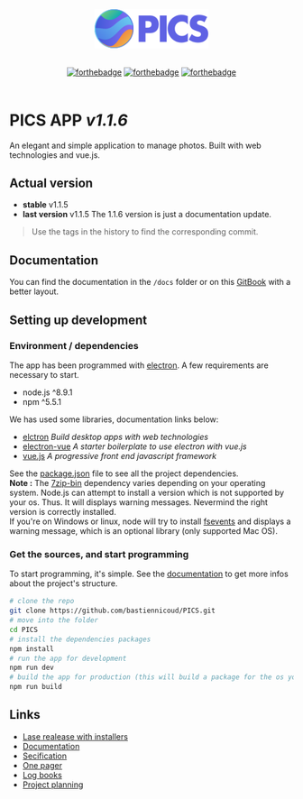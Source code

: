 <div align="center" style="margin-bottom:60px;">
  <img src ="src/renderer/assets/img/logo.svg" width="40%"/><br><br>

  [![forthebadge](http://forthebadge.com/images/badges/uses-js.svg)](http://forthebadge.com)
  [![forthebadge](http://forthebadge.com/images/badges/made-with-vue.svg)](http://forthebadge.com)
  [![forthebadge](http://forthebadge.com/images/badges/winter-is-coming.svg)](http://forthebadge.com)

</div>


# PICS APP *v1.1.6*
An elegant and simple application to manage photos. Built with web technologies and vue.js.

## Actual version
- **stable** v1.1.5
- **last version** v1.1.5
The 1.1.6 version is just a documentation update.
> Use the tags in the history to find the corresponding commit.

## Documentation
You can find the documentation in the `/docs` folder or on this [GitBook](https://bastiennicoud.gitbooks.io/pics) with a better layout.

## Setting up development
### Environment / dependencies
The app has been programmed with [electron](https://electronjs.org/). A few requirements are necessary to start.

- node.js ^8.9.1
- npm ^5.5.1

We has used some libraries, documentation links below:
- [elctron](https://electronjs.org/docs) *Build desktop apps with web technologies*
- [electron-vue](https://github.com/SimulatedGREG/electron-vue) *A starter boilerplate to use electron with vue.js*
- [vue.js](https://vuejs.org/) *A progressive front end javascript framework*

See the [package.json](package.json) file to see all the project dependencies.  
**Note :** The [7zip-bin](https://www.npmjs.com/package/7zip-bin) dependency varies depending on your operating system. Node.js can attempt to install a version which is not supported by your os. Thus. It will displays warning messages. Nevermind the right version is correctly installed.  
If you're on Windows or linux, node will try to install [fsevents](https://www.npmjs.com/package/fsevents) and displays a warning message, which is an optional library (only supported Mac OS).


### Get the sources, and start programming
To start programming, it's simple. See the [documentation](https://bastiennicoud.gitbooks.io/pics) to get more infos about the project's structure.
```bash
# clone the repo
git clone https://github.com/bastiennicoud/PICS.git
# move into the folder
cd PICS
# install the dependencies packages
npm install
# run the app for development
npm run dev
# build the app for production (this will build a package for the os you are on)
npm run build
```
## Links

* [Lase realease with installers](https://github.com/bastiennicoud/PICS/releases)
* [Documentation](https://bastiennicoud.gitbooks.io/pics/)
* [Secification](https://github.com/bastiennicoud/PICS/tree/master/docs/goals)
* [One pager](https://github.com/bastiennicoud/PICS/tree/master/docs/onepager)
* [Log books](https://github.com/bastiennicoud/PICS/tree/master/docs/projectmanagment/logbooks)
* [Project planning](https://github.com/bastiennicoud/PICS/tree/master/docs/projectmanagment)